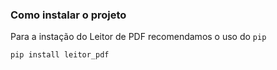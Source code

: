 ### Como instalar o projeto

Para a instação do Leitor de PDF recomendamos o uso do `pip`

````bash
pip install leitor_pdf
````